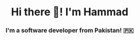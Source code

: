 <h1 align="center"> Hi there 👋! I'm Hammad </h1>
<h3 align="center"> I'm a software developer from Pakistan! 🇵🇰 </h3>

<!---
HammadSiddique/HammadSiddique is a ✨ special ✨ repository because its `README.md` (this file) appears on your GitHub profile.
You can click the Preview link to take a look at your changes.
--->
